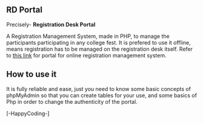 
## RD Portal

Precisely- **Registration Desk Portal**

A Registration Management System, made in PHP, to manage the participants participating in any college fest. It is prefered to use it offline, means registration has to be managed on the registration desk itself. Refer to [this link]() for portal for online registration management system. 



## How to use it

It is fully reliable and ease, just you need to know some basic concepts of phpMyAdmin so that you can create tables for your use, and some basics of Php in order to change the authenticity of the portal.    

[-HappyCoding-] 
